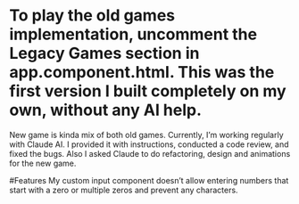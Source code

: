 # To play the old games implementation, uncomment the Legacy Games section in app.component.html. This was the first version I built completely on my own, without any AI help.
New game is kinda mix of both old games.
Currently, I’m working regularly with Claude AI. I provided it with instructions, conducted a code review, and fixed the bugs.
Also I asked Claude to do refactoring, design and animations for the new game.

#Features
My custom input component doesn’t allow entering numbers that start with a zero or multiple zeros and prevent any characters.
